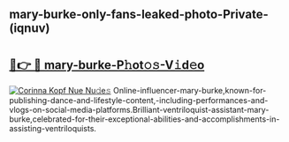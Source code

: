 ## mary-burke-only-fans​-leaked-photo​-Private-(iqnuv)


# <h2><a href="https://mediaupload.pro?title=mary-burke&ref=git">🔗👉 🔴 mary-burke-P𝚑ot𝚘𝚜-V𝚒d𝚎o</a></h2>

[![Corinna Kopf Nue Nu𝚍e𝚜](https://i.imgur.com/0qMVB7G.gif)](https://mediaupload.pro?title=mary-burke&ref=git)
Online-influencer-mary-burke,known-for-publishing-dance-and-lifestyle-content,-including-performances-and-vlogs-on-social-media-platforms.Brilliant-ventriloquist-assistant-mary-burke,celebrated-for-their-exceptional-abilities-and-accomplishments-in-assisting-ventriloquists.  
